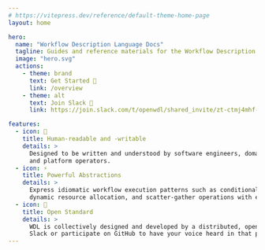 ```yaml
---
# https://vitepress.dev/reference/default-theme-home-page
layout: home

hero:
  name: "Workflow Description Language Docs"
  tagline: Guides and reference materials for the Workflow Description Language (WDL).
  image: "hero.svg"
  actions:
    - theme: brand
      text: Get Started 🎉
      link: /overview
    - theme: alt
      text: Join Slack 👋
      link: https://join.slack.com/t/openwdl/shared_invite/zt-ctmj4mhf-cFBNxIiZYs6SY9HgM9UAVw

features:
  - icon: 🔎️
    title: Human-readable and -writable
    details: >
      Designed to be written and understood by software engineers, domain experts,
      and platform operators.
  - icon: ⚡
    title: Powerful Abstractions
    details: >
      Express idiomatic workflow execution patterns such as conditional execution,
      dynamic resource allocation, and scatter-gather operations with ease.
  - icon: 📖
    title: Open Standard
    details: >
      WDL is collectively designed and developed by a distributed, open community. Join
      Slack or participate on GitHub to have your voice heard in that process!
---
```

